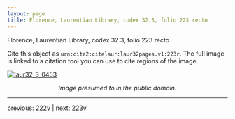 ```yaml
---
layout: page
title: Florence, Laurentian Library, codex 32.3, folio 223 recto
---
```


Florence, Laurentian Library, codex 32.3, folio 223 recto

Cite this object as `urn:cite2:citelaur:laur32pages.v1:223r`.  The full image is linked to a citation tool you can use to cite regions of the image.

[![laur32_3_0453](http://www.homermultitext.org/iipsrv?IIIF=/project/homer/pyramidal/deepzoom/citelaur/laur32imgs/v1/laur32_3_0453.tif/full/800,/0/default.jpg)](http://www.homermultitext.org/ict2/?urn=urn:cite2:citelaur:laur32imgs.v1:laur32_3_0453) 

<p style="text-align: center; font-style: italic;">Image presumed to in the public domain.</p>

---

previous: [222v](../222v/) | next: [223v](../223v/)